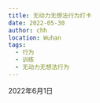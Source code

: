 ```yaml
---
title: 无动力无想法行为打卡
date: 2022-05-30
author: chh
location: Wuhan
tags:
  - 行为
  - 训练
  - 无动力无想法行为
---
```


2022年6月1日
